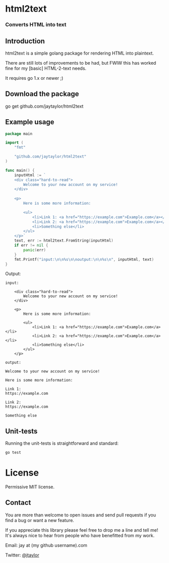 # html2text

### Converts HTML into text


## Introduction

html2text is a simple golang package for rendering HTML into plaintext.

There are still lots of improvements to be had, but FWIW this has worked fine for my [basic] HTML-2-text needs.

It requires go 1.x or newer ;)


## Download the package

go get github.com/jaytaylor/html2text


## Example usage

```go
package main

import (
	"fmt"

	"github.com/jaytaylor/html2text"
)

func main() {
	inputHtml := `
	<div class="hard-to-read">
		Welcome to your new account on my service!
	</div>
	
	<p>
		Here is some more information:

		<ul>
			<li>Link 1: <a href="https://example.com">Example.com</a></li>
			<li>Link 2: <a href="https://example.com">Example.com</a></li>
			<li>Something else</li>
		</ul>
	</p>`
	text, err := html2text.FromString(inputHtml)
	if err != nil {
		panic(err)
	}
	fmt.Printf("input:\n\n%s\n\noutput:\n\n%s\n", inputHtml, text)
}
```

Output:
```
input:

    <div class="hard-to-read">
        Welcome to your new account on my service!
    </div>

    <p>
        Here is some more information:

        <ul>
            <li>Link 1: <a href="https://example.com">Example.com</a></li>
            <li>Link 2: <a href="https://example.com">Example.com</a></li>
            <li>Something else</li>
        </ul>
    </p>

output:

Welcome to your new account on my service!

Here is some more information:

Link 1:
https://example.com

Link 2:
https://example.com

Something else
```


## Unit-tests

Running the unit-tests is straightforward and standard:

```bash
go test
```


# License

Permissive MIT license.


## Contact

You are more than welcome to open issues and send pull requests if you find a bug or want a new feature.

If you appreciate this library please feel free to drop me a line and tell me!  It's always nice to hear from people who have benefitted from my work.

Email: jay at (my github username).com

Twitter: [@jtaylor](https://twitter.com/jtaylor)

